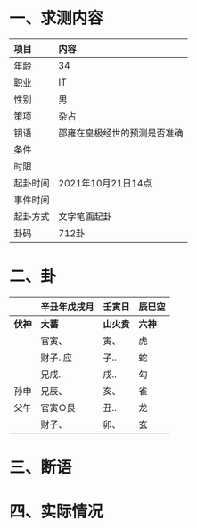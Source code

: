 # 一、求测内容
|项目|内容|
|:-|:-|
|年龄|34|
|职业|IT|
|性别|男|
|策项|杂占|
|钥语|邵雍在皇极经世的预测是否准确|
|条件||
|时限||
|起卦时间|2021年10月21日14点|
|事件时间||
|起卦方式|文字笔画起卦|
|卦码|712卦|

# 二、卦
||辛丑年戊戌月|壬寅日|辰巳空|
|:-|:-|:-|:-|
|**伏神**|**大蓄**|**山火贲**|**六神**|
||官寅、|寅、|虎|
||财子..应|子..|蛇|
||兄戌..|戌..|勾|
|孙申|兄辰、|亥、|雀|
|父午|官寅○艮|丑..|龙|
||财子、|卯、|玄|


# 三、断语

# 四、实际情况